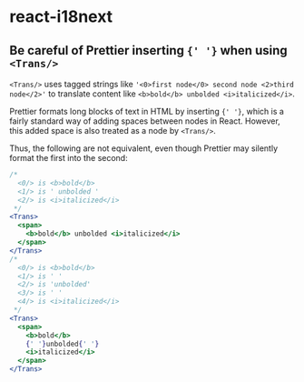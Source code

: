 # react-i18next

## Be careful of Prettier inserting `{' '}` when using `<Trans/>`

`<Trans/>` uses tagged strings like `'<0>first node</0> second node <2>third node</2>'` to translate content like `<b>bold</b> unbolded <i>italicized</i>`.

Prettier formats long blocks of text in HTML by inserting `{' '}`, which is a fairly standard way of adding spaces between nodes in React. However, this added space is also treated as a node by `<Trans/>`.

Thus, the following are not equivalent, even though Prettier may silently format the first into the second:

```jsx
/*
  <0/> is <b>bold</b>
  <1/> is ' unbolded '
  <2/> is <i>italicized</i>
 */
<Trans>
  <span>
    <b>bold</b> unbolded <i>italicized</i>
  </span>
</Trans>
/*
  <0/> is <b>bold</b>
  <1/> is ' '
  <2/> is 'unbolded'
  <3/> is ' '
  <4/> is <i>italicized</i>
 */
<Trans>
  <span>
    <b>bold</b>
    {' '}unbolded{' '}
    <i>italicized</i>
  </span>
</Trans>
```
